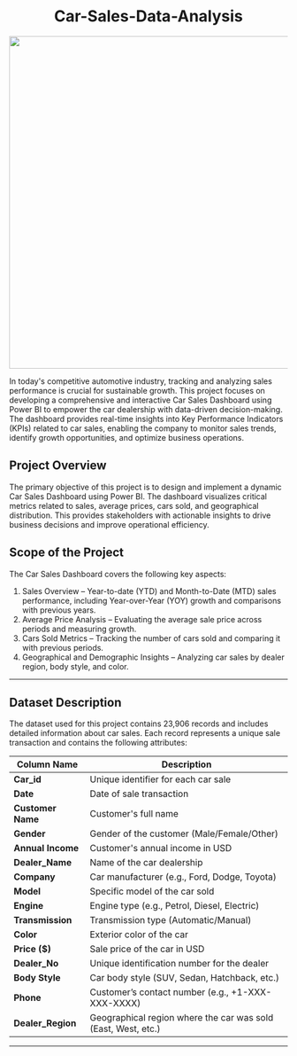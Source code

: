 <h1 align="center"> <b> Car-Sales-Data-Analysis </b> </h1>
<p align="center"> <img src="https://cdn.dribbble.com/userupload/23462936/file/original-f64595c0c5eea8cfc1cfd50c5e713796.gif" width="600"> </p>

In today's competitive automotive industry, tracking and analyzing sales performance is crucial for sustainable growth. This project focuses on developing a comprehensive and interactive Car Sales Dashboard using Power BI to empower the car dealership with data-driven decision-making. The dashboard provides real-time 
    insights into Key Performance Indicators (KPIs) related to car sales, enabling the company to monitor sales trends, identify growth opportunities, and optimize business operations.

## Project Overview
The primary objective of this project is to design and implement a dynamic Car Sales Dashboard using Power BI. The dashboard visualizes critical metrics related to sales, average prices, cars sold, and geographical distribution. This provides stakeholders with actionable insights to drive business decisions and improve operational efficiency.

## Scope of the Project
The Car Sales Dashboard covers the following key aspects:
   1. Sales Overview – Year-to-date (YTD) and Month-to-Date (MTD) sales performance, including Year-over-Year (YOY) growth and comparisons with previous years.
   2. Average Price Analysis – Evaluating the average sale price across periods and measuring growth.
   3. Cars Sold Metrics – Tracking the number of cars sold and comparing it with previous periods.
   4. Geographical and Demographic Insights – Analyzing car sales by dealer region, body style, and color.

---

## Dataset Description
The dataset used for this project contains 23,906 records and includes detailed information about car sales. Each record represents a unique sale transaction and contains the following attributes:

| Column Name      | Description                                                         |
|------------------|---------------------------------------------------------------------|
| **Car_id**       | Unique identifier for each car sale                               |
| **Date**         | Date of sale transaction                                          |
| **Customer Name**| Customer's full name                                              |
| **Gender**       | Gender of the customer (Male/Female/Other)                        |
| **Annual Income**| Customer's annual income in USD                                   |
| **Dealer_Name**  | Name of the car dealership                                        |
| **Company**      | Car manufacturer (e.g., Ford, Dodge, Toyota)                      |
| **Model**        | Specific model of the car sold                                   |
| **Engine**       | Engine type (e.g., Petrol, Diesel, Electric)                      |
| **Transmission** | Transmission type (Automatic/Manual)                              |
| **Color**        | Exterior color of the car                                         |
| **Price ($)**    | Sale price of the car in USD                                      |
| **Dealer_No**    | Unique identification number for the dealer                      |
| **Body Style**   | Car body style (SUV, Sedan, Hatchback, etc.)                      |
| **Phone**        | Customer’s contact number (e.g., +1-XXX-XXX-XXXX)                 |
| **Dealer_Region**| Geographical region where the car was sold (East, West, etc.)     |

---


